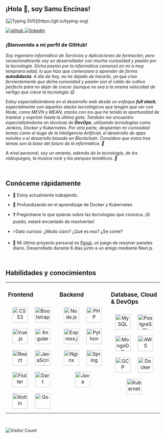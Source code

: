 ## ¡Hola 👋, soy Samu Encinas!  
  
[![Typing SVG](https://readme-typing-svg.herokuapp.com?color=%23F70000&center=true&lines=%C2%A1Bienvenido+a+mi+perfil+de+GitHub!)](https://git.io/typing-svg)

<a href="https://github.com/samuelencinas" target="_blank">
<img src=https://img.shields.io/badge/github-%2324292e.svg?&style=for-the-badge&logo=github&logoColor=white alt=github style="margin-bottom: 5px;" />
</a>
<a href="https://linkedin.com/in/samuelep" target="_blank">
<img src=https://img.shields.io/badge/linkedin-%231E77B5.svg?&style=for-the-badge&logo=linkedin&logoColor=white alt=linkedin style="margin-bottom: 5px;" />
</a>  
  



### ¡Bienvenido a mi perfil de GitHub!  
*Soy ingeniero informático de Servicios y Aplicaciones de formación, pero vocacionalmente soy un desarrollador con mucha curiosidad y pasión por la tecnología. Dicha pasión por la informática comenzó en mí a muy temprana edad, lo que hizo que comenzara a aprender de forma **autodidacta**. A día de hoy, no he dejado de hacerlo, ya que creo fervientemente que dicha curiosidad y pasión son el caldo de cultivo perfecto para no dejar de crecer (aunque no sea a la misma velocidad de vértigo que crece la tecnología 😋*

*Estoy especializándome en el desarrollo web desde un enfoque **full stack**, especialmente con aquellos stacks tecnológicos que tengan que ver con Node, como MEVN y MEAN, stacks con los que he tenido la oportunidad de trastear y exprimir hasta la última gota. También me encuentro especializándome en técnicas de **DevOps**, utilizando tecnologías como Jenkins, Docker y Kubernetes. Por otra parte, despiertan mi curiosidad temas como el auge de la Inteligencia Artificial, el desarrollo de apps móviles o el desarrollo basado en Blockchain. Considero que estos tres temas son la base del futuro de la informática. 🤖*

*A nivel personal, soy un amante, además de la tecnología, de los videojuegos, la música rock y los parques temáticos. 🎢*
  

<br/>  


## Conóceme rápidamente


- 🔭 Estoy actualmente trabajando.
  

- 🌱 Profundizando en el aprendizaje de Docker y Kubernetes  
  

- ❓ Pregúntame lo que quieras sobre las tecnologías que conozca. ¡Si puedo, estaré encantado de resolverlas!  
  

- ⚡Dato curioso: ¿Modo claro? ¿Qué es eso? ¿Se come?  

-	🐝 Mi último proyecto personal es [Panal](https://panal.ideily.com), un juego de resolver paneles diario. Desarrollado durante 6 días junto a un amigo mediante Next.js

<br/>  


## Habilidades y conocimientos
<table><tr><td valign="top" width="33%">



### Frontend  
<div align="center">  
<img style="margin: 10px" src="https://profilinator.rishav.dev/skills-assets/css3-original-wordmark.svg" alt="CSS3" height="50" />  
<img style="margin: 10px" src="https://profilinator.rishav.dev/skills-assets/bootstrap-plain.svg" alt="Bootstrap" height="50" />  
<img style="margin: 10px" src="https://profilinator.rishav.dev/skills-assets/vuejs-original-wordmark.svg" alt="Vue.js" height="50" />  
<img style="margin: 10px" src="https://profilinator.rishav.dev/skills-assets/angularjs-original.svg" alt="Angular" height="50" />  
<img style="margin: 10px" src="https://profilinator.rishav.dev/skills-assets/react-original-wordmark.svg" alt="React" height="50" />  
<img style="margin: 10px" src="https://profilinator.rishav.dev/skills-assets/javascript-original.svg" alt="JavaScript" height="50" />  
<img style="margin: 10px" src="https://profilinator.rishav.dev/skills-assets/flutterio-icon.svg" alt="Flutter" height="50" />  
<img style="margin: 10px" src="https://profilinator.rishav.dev/skills-assets/dartlang-icon.svg" alt="Dart" height="50" />  
<img style="margin: 10px" src="https://profilinator.rishav.dev/skills-assets/kotlinlang-icon.svg" alt="Kotlin" height="50" />  
<img style="margin: 10px" src="https://profilinator.rishav.dev/skills-assets/go-original.svg" alt="Go" height="50" />  
</div>

</td><td valign="top" width="33%">



### Backend  
<div align="center">  
<img style="margin: 10px" src="https://profilinator.rishav.dev/skills-assets/nodejs-original-wordmark.svg" alt="Node.js" height="50" />  
<img style="margin: 10px" src="https://profilinator.rishav.dev/skills-assets/php-original.svg" alt="PHP" height="50" />  
<img style="margin: 10px" src="https://profilinator.rishav.dev/skills-assets/express-original-wordmark.svg" alt="Express.js" height="50" />  
<img style="margin: 10px" src="https://profilinator.rishav.dev/skills-assets/python-original.svg" alt="Python" height="50" />  
<img style="margin: 10px" src="https://profilinator.rishav.dev/skills-assets/nginx-original.svg" alt="Nginx" height="50" />  
<img style="margin: 10px" src="https://profilinator.rishav.dev/skills-assets/springio-icon.svg" alt="Spring" height="50" />  
<img style="margin: 10px" src="https://profilinator.rishav.dev/skills-assets/java-original-wordmark.svg" alt="Java" height="50" />  
</div>

</td><td valign="top" width="33%">



### Database, Cloud & DevOps  
<div align="center">  
<img style="margin: 10px" src="https://profilinator.rishav.dev/skills-assets/mysql-original-wordmark.svg" alt="MySQL" height="50" />  
<img style="margin: 10px" src="https://profilinator.rishav.dev/skills-assets/postgresql-original-wordmark.svg" alt="PostgreSQL" height="50" />  
<img style="margin: 10px" src="https://profilinator.rishav.dev/skills-assets/mongodb-original-wordmark.svg" alt="MongoDB" height="50" />  
<img style="margin: 10px" src="https://profilinator.rishav.dev/skills-assets/amazonwebservices-original-wordmark.svg" alt="AWS" height="50" />  
<img style="margin: 10px" src="https://profilinator.rishav.dev/skills-assets/google_cloud-icon.svg" alt="GCP" height="50" />  
<img style="margin: 10px" src="https://profilinator.rishav.dev/skills-assets/docker-original-wordmark.svg" alt="Docker" height="50" />  
<img style="margin: 10px" src="https://profilinator.rishav.dev/skills-assets/kubernetes-icon.svg" alt="Kubernetes" height="50" />  
</div>

</td></tr></table>
<br />

![Visitor Count](https://profile-counter.glitch.me/samuelencinas/count.svg)
